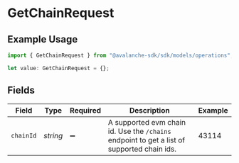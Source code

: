 # GetChainRequest

## Example Usage

```typescript
import { GetChainRequest } from "@avalanche-sdk/sdk/models/operations";

let value: GetChainRequest = {};
```

## Fields

| Field                                                                                      | Type                                                                                       | Required                                                                                   | Description                                                                                | Example                                                                                    |
| ------------------------------------------------------------------------------------------ | ------------------------------------------------------------------------------------------ | ------------------------------------------------------------------------------------------ | ------------------------------------------------------------------------------------------ | ------------------------------------------------------------------------------------------ |
| `chainId`                                                                                  | *string*                                                                                   | :heavy_minus_sign:                                                                         | A supported evm chain id. Use the `/chains` endpoint to get a list of supported chain ids. | 43114                                                                                      |